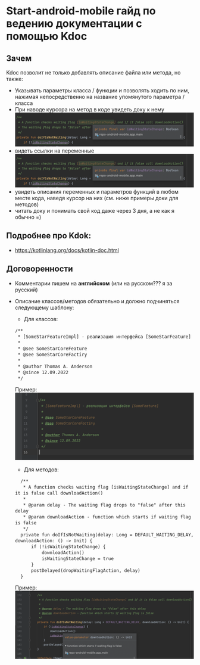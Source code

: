 # Start-android-mobile гайд по ведению документации с помощью Kdoc

## Зачем
Kdoc позволит не только добавлять описание файла или метода, но также:
- Указывать параметры класса / функции и позволять ходить по ним, нажимая непосредственно на название упомянутого параметра / класса
- При наводе курсора на метод в коде увидеть доку к нему
![](kdoc-variable-demonstration.png)
- видеть ссылки на переменные
![](kdoc-variable-demonstration.png)
- увидеть описания переменных и параметров функций в любом месте кода, наведя курсор на них (см. ниже примеры доки для методов)
- читать доку и понимать свой код даже через 3 дня, а не как я обычно =)

## Подробнее про Kdok:
- https://kotlinlang.org/docs/kotlin-doc.html

## Договоренности

- Комментарии пишем на **английском** (или на русском??? я за русский)

- Описание классов/методов обязательно и должно подчиняться следующему шаблону:
    - Для классов:
  ```
  /**
   * [SomeStarFeatureImpl] - реализация интерфейса [SomeStarFeature]
   *
   * @see SomeStarCoreFeature
   * @see SomeStarCoreFactiry
   * 
   * @author Thomas A. Anderson
   * @since 12.09.2022
   */
  ```
  Пример:
  ![](kdoc-class-desc-demonstration.png)

    - Для методов:
  ```
    /**
     * A function checks waiting flag [isWaitingStateChange] and if it is false call downloadAction()
     *
     * @param delay - The waiting flag drops to "false" after this delay
     * @param downloadAction - function which starts if waiting flag is false
     */
    private fun doIfIsNotWaiting(delay: Long = DEFAULT_WAITING_DELAY, downloadAction: () -> Unit) {
        if (!isWaitingStateChange) {
            downloadAction()
            isWaitingStateChange = true
        }
        postDelayed(dropWaitingFlagAction, delay)
    }
  ```
  Пример:
  ![](Kdoc-func-demonstration.png)